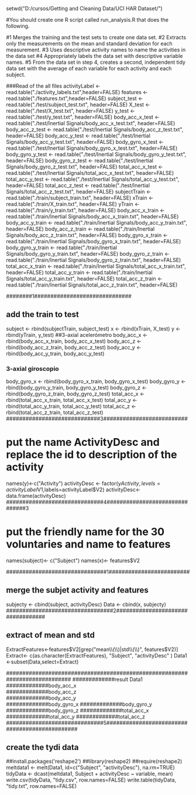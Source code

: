 setwd("D:/cursos/Getting and Cleaning Data/UCI HAR Dataset/")

#You should create one R script called run_analysis.R that does the following.

#1 Merges the training and the test sets to create one data set.
#2 Extracts only the measurements on the mean and standard deviation for each measurement.
#3 Uses descriptive activity names to name the activities in the data set
#4 Appropriately labels the data set with descriptive variable names.
#5 From the data set in step 4, creates a second, independent tidy data set with the average of each variable for each activity and each subject.


###Read of the all files
activityLabel   <- read.table("./activity_labels.txt",header=FALSE)
features        <- read.table("./features.txt",header=FALSE)
subject_test    <- read.table("./test/subject_test.txt", header=FALSE)
X_test          <- read.table("./test/X_test.txt", header=FALSE)
y_test          <- read.table("./test/y_test.txt", header=FALSE)
body_acc_x_test <- read.table("./test/Inertial Signals/body_acc_x_test.txt", header=FALSE)
body_acc_z_test <- read.table("./test/Inertial Signals/body_acc_z_test.txt", header=FALSE)
body_acc_y_test <- read.table("./test/Inertial Signals/body_acc_y_test.txt", header=FALSE)
body_gyro_x_test <- read.table("./test/Inertial Signals/body_gyro_x_test.txt", header=FALSE)
body_gyro_y_test <- read.table("./test/Inertial Signals/body_gyro_y_test.txt", header=FALSE)
body_gyro_z_test <- read.table("./test/Inertial Signals/body_gyro_z_test.txt", header=FALSE)
total_acc_x_test <- read.table("./test/Inertial Signals/total_acc_x_test.txt", header=FALSE)
total_acc_y_test <- read.table("./test/Inertial Signals/total_acc_y_test.txt", header=FALSE)
total_acc_z_test <- read.table("./test/Inertial Signals/total_acc_z_test.txt", header=FALSE)
subjectTrain    <- read.table("./train/subject_train.txt", header=FALSE)
xTrain          <- read.table("./train/X_train.txt", header=FALSE)
yTrain          <- read.table("./train/y_train.txt", header=FALSE)
body_acc_x_train <- read.table("./train/Inertial Signals/body_acc_x_train.txt", header=FALSE)
body_acc_y_train <- read.table("./train/Inertial Signals/body_acc_y_train.txt", header=FALSE)
body_acc_z_train <- read.table("./train/Inertial Signals/body_acc_z_train.txt", header=FALSE)
body_gyro_x_train <- read.table("./train/Inertial Signals/body_gyro_x_train.txt", header=FALSE)
body_gyro_y_train <- read.table("./train/Inertial Signals/body_gyro_y_train.txt", header=FALSE)
body_gyro_z_train <- read.table("./train/Inertial Signals/body_gyro_z_train.txt", header=FALSE)
total_acc_x_train <- read.table("./train/Inertial Signals/total_acc_x_train.txt", header=FALSE)
total_acc_y_train <- read.table("./train/Inertial Signals/total_acc_y_train.txt", header=FALSE)
total_acc_z_train <- read.table("./train/Inertial Signals/total_acc_z_train.txt", header=FALSE)


########1##############################

## add the train to test
subject     <- rbind(subjectTrain, subject_test)
x           <- rbind(xTrain, X_test)
y          <- rbind(yTrain, y_test)
##3-axial acelerómetro 
body_acc_x  <- rbind(body_acc_x_train, body_acc_x_test)
body_acc_z  <- rbind(body_acc_z_train, body_acc_z_test)
body_acc_y  <- rbind(body_acc_y_train, body_acc_y_test)
### 3-axial giroscopio
body_gyro_x <- rbind(body_gyro_x_train, body_gyro_x_test)
body_gyro_y <- rbind(body_gyro_y_train, body_gyro_y_test)
body_gyro_z <- rbind(body_gyro_z_train, body_gyro_z_test)
total_acc_x <- rbind(total_acc_x_train, total_acc_x_test)
total_acc_y <- rbind(total_acc_y_train, total_acc_y_test)
total_acc_z <- rbind(total_acc_z_train, total_acc_z_test)
#############################3##########################
# put the name ActivityDesc and replace the id to description of the activity
names(y)<-c("Activity")
activityDesc  <- factor(y$Activity,levels=activityLabel$V1,labels=activityLabel$V2)
activityDesc<-data.frame(activityDesc)
##############################4###############################3
# put the friendly name for the 30 voluntaries and name to features
names(subject)<- c("Subject")
names(x)<- features$V2

###############################1#########################
## merge the subjet activity and features

subjecty <- cbind(subject, activityDesc)
Data <- cbind(x, subjecty)
#################################2##################################
## extract of mean and std
ExtractFeatures<-features$V2[grep("mean\\(\\)|std\\(\\)", features$V2)]
Extract<- c(as.character(ExtractFeatures), "Subject", "activityDesc" )
Data1 <-subset(Data,select=Extract)

############################################################################
#############result Data1
#############body_acc_x  
#############body_acc_z  
#############body_acc_y  
#############body_gyro_x 
#############body_gyro_y 
#############body_gyro_z 
#############total_acc_x 
#############total_acc_y 
#############total_acc_z 
##############################5###############################################

## create the tydi data

##install.packages('reshape2')
##library(reshape2)
##require(reshape2)
meltdata1 <- melt(Data1, id=c("Subject", "activityDesc"), na.rm=TRUE)
tidyData <- dcast(meltdata1, Subject + activityDesc ~ variable, mean)
write.csv(tidyData, "tidy.csv", row.names=FALSE)
write.table(tidyData, "tidy.txt", row.names=FALSE)
